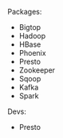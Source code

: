 Packages:
- Bigtop
- Hadoop
- HBase
- Phoenix
- Presto
- Zookeeper
- Sqoop
- Kafka
- Spark

Devs:
- Presto
